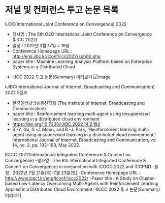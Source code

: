 # 저널 및 컨퍼런스 투고 논문 목록

IJCC(International Joint Conference on Convergence) 2022 
- 행사명 : The 8th O2O International Joint Conference on Convergence (IJCC 2022)
- 일정 : 2022년 2월 17일 ~ 19일
- Conference Homepage URL :  http://eng.iibc.kr/iconf/ijcc2022/sub02.php 
- paper title : Machine Learning Analysis Platform based on Enterprise Systems in a Distributed Cloud

* IJCC 2022 투고 논문(Summary) 미리보기
![image](https://user-images.githubusercontent.com/91322621/177979830-6533cc6a-d7db-4666-81f4-05c3137f8b3c.png)

IJIBC(International Journal of Internet, Broadcasting and Communication) 2022 5월호
 - 한국인터넷방송통신학회 (The Institute of Internet, Broadcasting and Communication)
 - paper title : Reinforcement learning multi-agent using unsupervised learning in a distributed cloud environment
 - https://doi.org/10.7236/IJIBC.2022.14.2.192
 - S.-Y. Gu, S.-J. Moon, and B.-J. Park, “Reinforcement learning multi-agent using unsupervised learning in a distributed cloud environment,” International Journal of      Internet, Broadcasting and Communication, vol. 14, no. 2, pp. 192–198, May 2022.
 
IICCC 2022(International Integrated Conference & Concert on Convergence) 
-행사명 : The 8th International Integrated Conference & Concert on Convergence) in conjunction with ICOOC 2022 and ICCPND
-일정 : 2022년 7월 21일(목)-7월 23일(토)
-Conference Homepage URL : http://www.ipact.kr/eng/iconf/iiccc2022/
-Paper title : A Study on Cluster-based Low-Latency Overcoming Multi-Agents with Reinforcement Learning Applied in a Distributed Cloud Environment
-IICCC 2022 투고 논문(Summary) 미리보기
